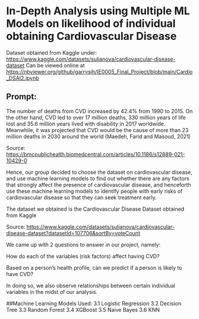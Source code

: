 # In-Depth Analysis using Multiple ML Models on likelihood of individual obtaining Cardiovascular Disease 
Dataset obtained from Kaggle under: https://www.kaggle.com/datasets/sulianova/cardiovascular-disease-dataset
Can be viewed online at https://nbviewer.org/github/garrysjh/IE0005_Final_Project/blob/main/Cardio_DSAI2.ipynb

## Prompt:

The number of deaths from CVD increased by 42.4% from 1990 to 2015. On the other hand, CVD led to over 17 million deaths, 330 million years of life lost and 35.6 million years lived with disability in 2017 worldwide. Meanwhile, it was projected that CVD would be the cause of more than 23 million deaths in 2030 around the world (Maedeh, Farid and Masoud, 2021)

Source: https://bmcpublichealth.biomedcentral.com/articles/10.1186/s12889-021-10429-0

Hence, our group decided to choose the dataset on cardiovascular disease, and use machine learning models to find out whether there are any factors that strongly affect the presence of cardiovascular disease, and henceforth use these machine learning models to identify people with early risks of cardiovascular disease so that they can seek treatment early.

The dataset we obtained is the Cardiovascular Disease Dataset obtained from Kaggle

Source: https://www.kaggle.com/datasets/sulianova/cardiovascular-disease-dataset?datasetId=107706&sortBy=voteCount

We came up with 2 questions to answer in our project, namely:

How do each of the variables (risk factors) affect having CVD?

Based on a person’s health profile, can we predict if a person is likely to have CVD?

In doing so, we also observe relationships between certain individual variables in the midst of our analysis.

##Machine Learning Models Used:
3.1 Logistic Regression
3.2 Decision Tree
3.3 Random Forest
3.4 XGBoost
3.5 Naive Bayes
3.6 KNN



